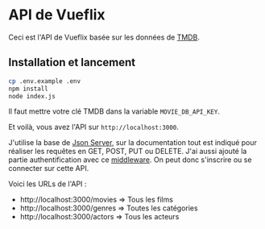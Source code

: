 # API de Vueflix

Ceci est l'API de Vueflix basée sur les données de [TMDB](https://www.themoviedb.org).

## Installation et lancement

```bash
cp .env.example .env
npm install
node index.js
```

Il faut mettre votre clé TMDB dans la variable `MOVIE_DB_API_KEY`.

Et voilà, vous avez l'API sur `http://localhost:3000`.

J'utilise la base de [Json Server](https://github.com/typicode/json-server), sur la documentation tout est indiqué pour réaliser les requêtes en GET, POST, PUT ou DELETE. J'ai aussi ajouté la partie authentification avec ce [middleware](https://github.com/jeremyben/json-server-auth). On peut donc s'inscrire ou se connecter sur cette API.

Voici les URLs de l'API :

- http://localhost:3000/movies => Tous les films
- http://localhost:3000/genres => Toutes les catégories
- http://localhost:3000/actors => Tous les acteurs

